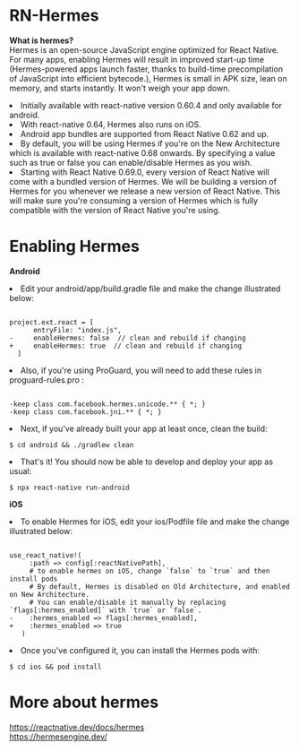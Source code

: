 # RN-Hermes

<b>What is hermes?</b></br>
Hermes is an open-source JavaScript engine optimized for React Native. For many apps, enabling Hermes will result in improved start-up time (Hermes-powered apps launch faster, thanks to build-time precompilation of JavaScript into efficient bytecode.), Hermes is small in APK size, lean on memory, and starts instantly. It won't weigh your app down.</br>
<li>
Initially available with react-native version 0.60.4 and only available for android.
</li>
<li>
With react-native 0.64, Hermes also runs on iOS.
</li>
<li>Android app bundles are supported from React Native 0.62 and up.</li>
<li>
By default, you will be using Hermes if you're on the New Architecture which is available with react-native 0.68 onwards. By specifying a value such as true or false you can enable/disable Hermes as you wish.
</li>
<li>
Starting with React Native 0.69.0, every version of React Native will come with a bundled version of Hermes. We will be building a version of Hermes for you whenever we release a new version of React Native. This will make sure you're consuming a version of Hermes which is fully compatible with the version of React Native you're using.
</li>

# Enabling Hermes

<b>Android</b>
<li>
Edit your android/app/build.gradle file and make the change illustrated below:
</li>
<pre><code>
project.ext.react = [
      entryFile: "index.js",
-     enableHermes: false  // clean and rebuild if changing
+     enableHermes: true  // clean and rebuild if changing
  ] 
</pre></code>
<li>
Also, if you're using ProGuard, you will need to add these rules in proguard-rules.pro :
</li>
<pre><code>
-keep class com.facebook.hermes.unicode.** { *; }
-keep class com.facebook.jni.** { *; }
</pre></code>
<li>
Next, if you've already built your app at least once, clean the build:
</li>
<pre><code>$ cd android && ./gradlew clean</pre></code>
<li>
That's it! You should now be able to develop and deploy your app as usual:
</li>
<pre><code>$ npx react-native run-android</pre></code>

<b>iOS</b>
<li>To enable Hermes for iOS, edit your ios/Podfile file and make the change illustrated below:</li>
<pre><code>
use_react_native!(
     :path => config[:reactNativePath],
     # to enable hermes on iOS, change `false` to `true` and then install pods
     # By default, Hermes is disabled on Old Architecture, and enabled on New Architecture.
     # You can enable/disable it manually by replacing `flags[:hermes_enabled]` with `true` or `false`.
-    :hermes_enabled => flags[:hermes_enabled],
+    :hermes_enabled => true
   )
</pre></code>
<li>Once you've configured it, you can install the Hermes pods with:</li>
<pre><code>$ cd ios && pod install</pre></code>

# More about hermes

<a>https://reactnative.dev/docs/hermes</a><br>
<a>https://hermesengine.dev/</a>
